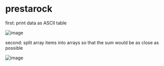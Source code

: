# prestarock
first: print data as ASCII table

![image](https://user-images.githubusercontent.com/53855275/160484568-83371181-4a81-4884-b500-5e9d4d5b8d9f.png)

second: split array items into arrays so that the sum would be as close as possible



![image](https://user-images.githubusercontent.com/53855275/160443028-0098c685-45d9-4b41-bbf5-9dde1b33e682.png)
